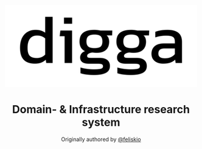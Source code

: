 ![digga](./public/digga-background.svg)

<h1 align="center">Domain- & Infrastructure research system</h1>
<p align="center">Originally authored by <a href="https://github.com/feliskio/domain-digger" target="_blank">@feliskio</a></p>
